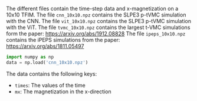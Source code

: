 The different files contain the time-step data and x-magnetization on a 10x10 TFIM. 
The file `cnn_10x10.npz` contains the SLPE3 p-tVMC simulation with the CNN.
The file `vit_10x10.npz` contains the SLPE3 p-tVMC simulation with the ViT.
The file `tvmc_10x10.npz` contains the largest t-VMC simulations form the paper: https://arxiv.org/abs/1912.08828
The file `ipeps_10x10.npz` contains the iPEPS simulations from the paper: https://arxiv.org/abs/1811.05497

```python
import numpy as np
data = np.load('cnn_10x10.npz')
```
The data contains the following keys:
- `times`: The values of the time
- `mx`: The magnetization in the x-direction